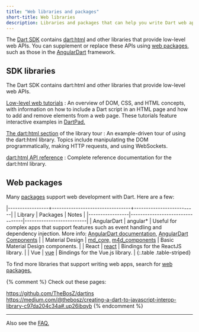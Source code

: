 ```yaml
---
title: "Web libraries and packages"
short-title: Web libraries
description: Libraries and packages that can help you write Dart web apps.
---
```


The [Dart SDK][] contains [dart:html][] and other libraries
that provide low-level web APIs.
You can supplement or replace these APIs using
[web packages,][web packages]
such as those in the [AngularDart][] framework.

[Dart SDK]: /tools/sdk
[dart:html]: {{site.dart_api}}/{{site.data.pkg-vers.SDK.channel}}/dart-html/dart-html-library.html
[web packages]: https://pub.dartlang.org/web


## SDK libraries

The Dart SDK contains dart:html and other libraries
that provide low-level web APIs.

[Low-level web tutorials](/tutorials/web/low-level-html)
: An overview of DOM, CSS, and HTML concepts, with information on
  how to include a Dart script in an HTML page and
  how to add and remove elements from a web page.
  These tutorials feature interactive examples in
  [DartPad.]({{site.custom.dartpad.direct-link}})

[The dart:html section](/guides/libraries/library-tour) of the library tour
: An example-driven tour of using the dart:html library.
  Topics include manipulating the DOM programmatically,
  making HTTP requests, and using WebSockets.

[dart:html API reference][dart:html]
: Complete reference documentation for the dart:html library.


## Web packages

Many [packages](/guides/packages) support web development with Dart. Here
are a few:

|-----------------+---------------------------------+--------------------------|
| Library         | Packages                        | Notes                    |
|-----------------|---------------------------------|--------------------------|
| AngularDart     | angular*                        | Useful for complex apps that support features such as event handling and dependency injection. More info: [AngularDart documentation]({{site.angulardart}}), [AngularDart Components]({{site.angulardart}}/components) | 
| Material Design | [md_core,][] [m4d_components][] | Basic Material Design components. |
| React           | [react][]                       | Bindings for the ReactJS library. |
| Vue             | [vue][]                         | Bindings for the Vue.js library. |
{:.table .table-striped}

[md_core,]: {{site.pub-pkg}}/m4d_core
[m4d_components]: {{site.pub-pkg}}/m4d_components
[vue]: {{site.pub-pkg}}/vue
[react]: {{site.pub-pkg}}/react

To find more libraries that support writing web apps, search for
[web packages.][web packages]

{% comment %}
Check out these pages:

https://github.com/TheBosZ/dartins
https://medium.com/@thebosz/creating-a-dart-to-javascript-interop-library-c97da204c34a#.up26ibqyb
{% endcomment %}


---

Also see the [FAQ.](/faq)

[AngularDart]: {{site.angulardart}}
